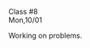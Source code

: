 <div class="lecture1">

<div class="column_date">
<p markdown="block">

Class #8 <br>
Mon,10/01

</p>
</div>
<div class="column_materials">
<p markdown="block">

Working on problems. 

</p>
</div>

<div class="column_assign">
<p markdown="block">



</p>
</div>

</div>
